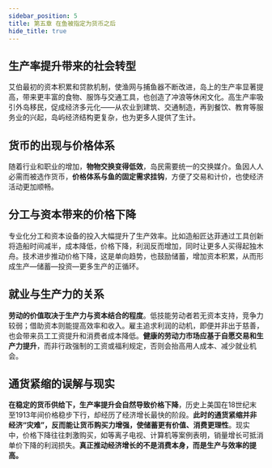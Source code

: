 ```yaml
---
sidebar_position: 5
title: 第五章 在鱼被指定为货币之后
hide_title: true
---
```


## 生产率提升带来的社会转型
艾伯最初的资本积累和贷款机制，使渔网与捕鱼器不断改进，岛上的生产率显著提高，带来更丰富的食物、服饰与交通工具，也创造了冲浪等休闲文化。高生产率吸引外岛移民，促成经济多元化——从农业到建筑、交通制造，再到餐饮、教育等服务业的兴起，岛屿经济结构更复杂，也为更多人提供了生计。

## 货币的出现与价格体系
随着行业和职业的增加，**物物交换变得低效**，岛民需要统一的交换媒介。鱼因人人必需而被选作货币，**价格体系与鱼的固定需求挂钩**，方便了交易和计价，也使经济活动更加顺畅。

## 分工与资本带来的价格下降
专业化分工和资本设备的投入大幅提升了生产效率。比如造船匠达菲通过工具创新将造船时间减半，成本降低，价格下降，利润反而增加，同时让更多人买得起独木舟。技术进步推动价格下降，这是单向趋势，也鼓励储蓄，增加资本积累，从而形成生产—储蓄—投资—更多生产的正循环。

## 就业与生产力的关系
**劳动的价值取决于生产力与资本结合的程度**。低技能劳动者若无资本支持，竞争力较弱；借助资本则能提高效率和收入。雇主追求利润的动机，即便并非出于慈善，也会带来员工工资提升和消费者成本降低。**健康的劳动力市场应基于自愿交易和生产力提升**，而非行政强制的工资或福利规定，否则会抬高用人成本、减少就业机会。

## 通货紧缩的误解与现实
**在稳定的货币供给下，生产率提升会自然导致价格下降**，历史上美国在18世纪末至1913年间价格稳步下行，却经历了经济增长最快的阶段。**此时的通货紧缩并非经济“灾难”，反而能让货币购买力增强，使储蓄更有价值、消费更理性**。现实中，价格下降往往刺激购买，如等离子电视、计算机等案例表明，销量增长可抵消单价下降的利润损失。**真正推动经济增长的不是消费本身，而是生产与效率的提高。**